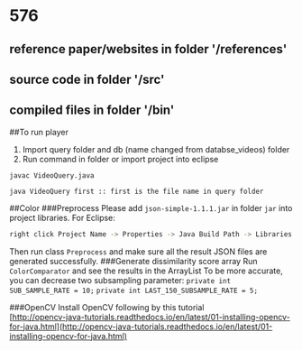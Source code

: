 # 576
## reference paper/websites in folder '/references'
## source code in folder '/src'
## compiled files in folder '/bin'

##To run player
1. Import query folder and db (name changed from databse_videos) folder  
2. Run command in folder or import project into eclipse
  
```
javac VideoQuery.java
```
```
java VideoQuery first :: first is the file name in query folder
```

##Color
###Preprocess
Please add `json-simple-1.1.1.jar` in folder `jar` into project libraries.
For Eclipse:
```sh
right click Project Name -> Properties -> Java Build Path -> Libraries -> Add External JARs
```  
Then run class `Preprocess` and make sure all the result JSON files are generated successfully.
###Generate dissimilarity score array
Run `ColorComparator` and see the results in the ArrayList<Double>
To be more accurate, you can decrease two subsampling parameter:
`private int SUB_SAMPLE_RATE = 10;`
`private int LAST_150_SUBSAMPLE_RATE = 5;`


###OpenCV
Install OpenCV following by this tutorial  
[http://opencv-java-tutorials.readthedocs.io/en/latest/01-installing-opencv-for-java.html](http://opencv-java-tutorials.readthedocs.io/en/latest/01-installing-opencv-for-java.html)



